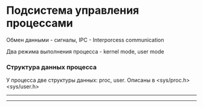 # Подсистема управления процессами

Обмен данными - сигналы, IPC - Interporcess communication

Два режима выполнения процесса - kernel mode, user mode

### Структура данных процесса
У процесса две структуры данных: proc, user.
Описаны в <sys/proc.h> <sys/user.h>

---

---